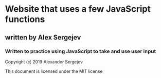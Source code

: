 # Website that uses a few JavaScript functions

## written by Alex Sergejev

### Written to practice using JavaScript to take and use user input

Copyright (c) 2019 Alexander Sergejev

This document is licensed under the MIT license
